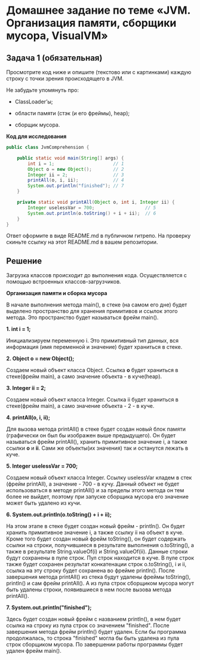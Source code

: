 # **Домашнее задание по теме «JVM. Организация памяти, сборщики мусора, VisualVM»**

## **Задача 1 (обязательная)**

Просмотрите код ниже и опишите (текстово или с картинками) каждую строку с точки зрения происходящего в JVM.

Не забудьте упомянуть про:

* ClassLoader’ы;

* области памяти (стэк (и его фреймы), heap);
* сборщик мусора.

**Код для исследования**

```java
public class JvmComprehension {

    public static void main(String[] args) {
        int i = 1;                      // 1
        Object o = new Object();        // 2
        Integer ii = 2;                 // 3
        printAll(o, i, ii);             // 4
        System.out.println("finished"); // 7
    }

    private static void printAll(Object o, int i, Integer ii) {
        Integer uselessVar = 700;                   // 5
        System.out.println(o.toString() + i + ii);  // 6
    }
}
```

Ответ оформите в виде README.md в публичном гитрепо. На проверку скиньте ссылку на этот README.md в вашем репозитории.

## **Решение**

Загрузка классов происходит до выполнения кода. Осуществляется с помощью встроенных классов-загрузчиков.

**Организация памяти и сборка мусора**

В начале выполнения метода main(), в стеке (на самом его дне) будет выделено пространство для хранения примитивов и ссылок этого метода. Это пространство будет называться фрейм main().


**1.  int i = 1;**

Инициализируем переменную i. Это примитивный тип данных, вся информация (имя переменной и значение) будет храниться в стеке.

**2.  Object o = new Object();**

Создаем новый объект класса Object. Ссылка **o** будет храниться в стеке(фрейм main), а само значение объекта - в куче(heap).

**3.  Integer ii = 2;**  

Создаем новый объект класса Integer. Ссылка ii будет храниться в стеке(фрейм main), а само значение объекта - 2 - в куче.

**4.  printAll(o, i, ii);**

Для вызова метода  printAll() в стеке будет создан новый блок памяти (графически он был бы изображен выше предыдущего). Он будет называться фрейм printAll(), хранить примитивное значение i, а также ссылки **o** и **ii**. Сами же объекты(их значения) так и останутся лежать в куче.


**5.  Integer uselessVar = 700;** 

Создаем новый объект класса Integer. Ссылку uselessVar кладем в стек (фрейм printAll), а значение - 700 - в кучу.
Данный объект не будет использоваться в методе printAll() и за пределы этого метода он тем более не выйдет, поэтому при запуске сборщика мусора его значение может быть удалено из кучи.

**6.  System.out.println(o.toString() + i + ii);** 

На этом этапе в стеке будет создан новый фрейм - println(). Он будет хранить примитивное значение i, а также ссылку ii на объект в куче. Кроме того будет создан новый фрейм toString(), он будет содержать ссылки на строки, получившиеся в результате выполнения o.toString(), а также в результате String.valueOf(i) и String.valueOf(ii). Данные строки будут сохранены в пуле строк. Пул строк находится в куче. В пуле строк также будет сохранен результат конкатенации строк o.toString(), i и ii, ссылка на эту строку будет сохранена во фрейме println().
После завершения метода printAll() из стека будут удалены фреймы toString(), println() и сам фрейм printAll(). А из пула строк сборщиком мусора могут быть удалены строки, появившиеся в нем после вызова метода printAll().

**7.  System.out.println("finished");** 

Здесь будет создан новый фрейм с названием println(), в нем будет ссылка на строку из пула строк со значением "finished". После завершения метода фрейм println() будет удален. Если бы программа продолжалась, то строка "finished" могла бы быть удалена из пула строк сборщиком мусора. 
По завершении работы программы будет удален фрейм main().